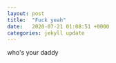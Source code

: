 ```yaml
---
layout: post
title:  "Fuck yeah"
date:   2020-07-21 01:08:51 +0000
categories: jekyll update
---
```

who's your daddy

[jekyll-docs]: https://jekyllrb.com/docs/home
[jekyll-gh]:   https://github.com/jekyll/jekyll
[jekyll-talk]: https://talk.jekyllrb.com/
